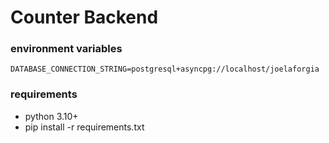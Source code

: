 # Counter Backend

### environment variables
```
DATABASE_CONNECTION_STRING=postgresql+asyncpg://localhost/joelaforgia
```

### requirements
- python 3.10+
- pip install -r requirements.txt